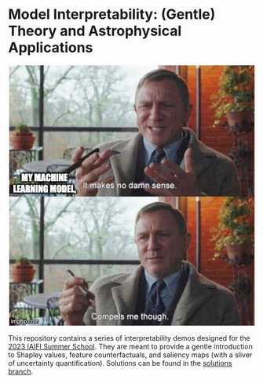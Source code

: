 # Model Interpretability: (Gentle) Theory and Astrophysical Applications

<p align="center">
  <img src="./images/img1.jpeg">
</p>

This repository contains a series of interpretability demos designed for the [2023 IAIFI Summer School](https://iaifi.org/phd-summer-school.html). They are meant to provide a gentle introduction to Shapley values, feature counterfactuals, and saliency maps (with a sliver of uncertainty quantification). Solutions can be found in the [solutions branch](https://github.com/alexandergagliano/InterpretabilityDemos/blob/solutions).
